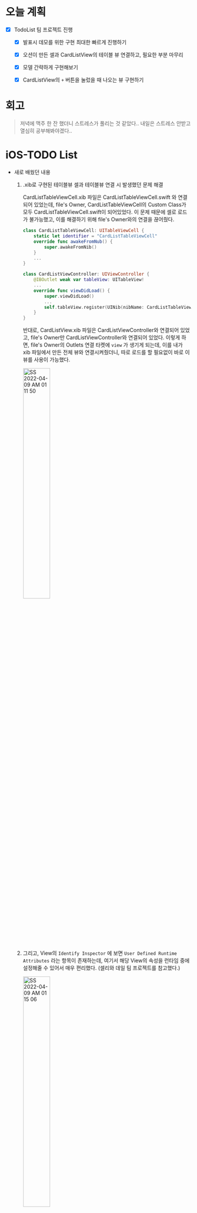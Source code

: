 # 오늘 계획

- [x] TodoList 팀 프로젝트 진행
	- [x] 발표시 데모를 위한 구현 최대한 빠르게 진행하기
	- [x] 오션이 만든 셀과 CardListView의 테이블 뷰 연결하고, 필요한 부분 마무리
	- [x] 모델 간략하게 구현해보기
	- [x] CardListView의 `+` 버튼을 눌렀을 때 나오는 뷰 구현하기


# 회고

> 저녁에 맥주 한 잔 했더니 스트레스가 풀리는 것 같았다.. 내일은 스트레스 안받고 열심히 공부해봐야겠다..

# iOS-TODO List

- 새로 배웠던 내용

	1. .xib로 구현된 테이블뷰 셀과 테이블뷰 연결 시 발생했던 문제 해결

		CardListTableViewCell.xib 파일은 CardListTableViewCell.swift 와 연결되어 있었는데, file's Owner, CardListTableViewCell의 Custom Class가 모두 CardListTableViewCell.swift이 되어있었다. 이 문제 때문에 셀로 로드가 불가능했고, 이를 해결하기 위해 file's Owner와의 연결을 끊어줬다.

		```swift
		class CardListTableViewCell: UITableViewCell {
		    static let identifier = "CardListTableViewCell"
		    override func awakeFromNub() {
		        super.awakeFromNib()
		    }
		    ...
		}
		
		class CardListViewController: UIViewController {
		    @IBOutlet weak var tableView: UITableView!
		    ...
		    override func viewDidLoad() {
		        super.viewDidLoad()
		        ...
		        self.tableView.register(UINib(nibName: CardListTableViewCell.identifier, bundle: nil), forCellReuseIdentifier: CarDListTableViewCell.identifier)
		    }
		}
		```

		

		반대로, CardListView.xib 파일은 CardListViewController와 연결되어 있었고, file's Owner만 CardListViewController와 연결되어 있었다. 이렇게 하면, file's Owner의 Outlets 연결 타켓에 `view` 가 생기게 되는데, 이를 내가 xib 파일에서 만든 전체 뷰와 연결시켜줬더니, 따로 로드를 할 필요없이 바로 이 뷰를 사용이 가능했다.

		<img src="https://user-images.githubusercontent.com/92504186/162481279-c0b46565-09bf-4b2d-9b50-f416f93a186f.jpg" alt="SS 2022-04-09 AM 01 11 50" width="40%;" />

	2. 그리고, View의 `Identify Inspector` 에 보면 `User Defined Runtime Attributes` 라는 항목이 존재하는데, 여기서 해당 View의 속성을 런타임 중에 설정해줄 수 있어서 매우 편리했다. (셀리와 데일 팀 프로젝트를 참고했다.)

		<img src="https://user-images.githubusercontent.com/92504186/162481612-8fc0555d-2559-4b93-8141-a8a575f29b1a.jpg" alt="SS 2022-04-09 AM 01 15 06" width="40%;" />

		그래서 이 속성을 이용해 따로 코드 없이 뷰의 모서리를 둥그렇게 처리할 수 있었다.

	3. 텍스트를 줄 바꿈 단위로 처리하기 위해서는 TextField가 아닌 TextView를 사용하는 것이 일반적인 방법이라고 한다. 다만, TextView에는 placeholder가 존재하지 않고, Inset 에 패딩이 존재해 정확히 오토 레이아웃을 맞추기가 어려웠는데, 아래의 방법으로 해결 할 수 있었다.

		- TextView의 placeholder 설정 방법

			```swift
			// class EditCardViewController: UIViewController, UITextViewDelegate
			@IBOutlet weak var bodyTextView: UITextView!
			...
			override func viewDidLoad() {
			    super.viewDidLoad()
			    ...
			    setBodyTextViewInitialState()
			}
			
			private func setBodyTextViewInitialState() {
			    bodyTextView.delegate = self
			        
			    bodyTextView.text = "내용을 입력하세요"
			    bodyTextView.textColor = .systemGray3
			}
			
			func textViewDidBeginEditing(_ textView: UITextView) {
			    if textView.textColor == .systemGray3 {
			        textView.text = nil
			        textView.textColor = .black
			    }
			}
			
			func textViewDidEndEditing(_ textView: UITextView) {
			    if textView.text == "" || textView.text == nil {
			        bodyTextView.text = "내용을 입력하세요"
			        bodyTextView.textColor = .systemGray3
			    }
			}
			```

		- TextView의 패딩 제거하는 방법

			```swift
			// class EditCardViewController: UIViewController
			@IBOutlet weak var bodyTextView: UITextView!
			...
			override func viewDidLoad() {
			    super.viewDidLoad()
			    ...
			    setBodyTextViewInitialState()
			}
			
			private func setBodyTextViewInitialState() {
			    bodyTextView.textContainer.lineFragmentPadding = 0 // 좌우 패딩 제거
			    bodyTextView.textContainerInset = UIEdgeInsets(top: 0, left: 0, bottom: 0, right: 0)
			}
			```

			

-  학습 키워드

	`xib` , `User Defined Runtime Attributes` , `TextView`

- 참고 자료

	[3. TextView - placeholder](https://hyongdoc.tistory.com/280)

	[3. TextView - remove padding](https://gcempire.tistory.com/528)


